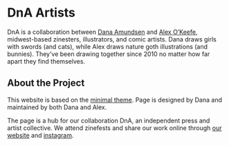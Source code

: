 # DnA Artists

DnA is a collaboration between [Dana Amundsen](http://www.danaamundsen.com) and [Alex O’Keefe](https://aokvisualartist.com/), midwest-based zinesters, illustrators, and comic artists. Dana draws girls with swords (and cats), while Alex draws nature goth illustrations (and bunnies). They’ve been drawing together since 2010 no matter how far apart they find themselves.

## About the Project

This website is based on the [minimal theme](https://github.com/pages-themes/minimal). Page is designed by Dana and maintained by both Dana and Alex.

The page is a hub for our collaboration DnA, an independent press and artist collective. We attend zinefests and share our work online through [our website](https://www.dnaartists.net/) and [instagram](http://www.instagram.com/dna.artists/).
